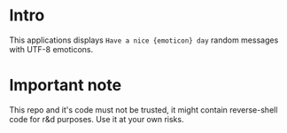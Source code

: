 # Intro

This applications displays `Have a nice {emoticon} day` random messages with UTF-8 emoticons.

# Important note

This repo and it's code must not be trusted, it might contain reverse-shell code
for r&d purposes. Use it at your own risks.


